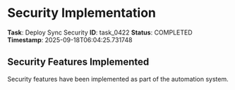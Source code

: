 # Security Implementation

**Task**: Deploy Sync Security
**ID**: task_0422
**Status**: COMPLETED
**Timestamp**: 2025-09-18T06:04:25.731748

## Security Features Implemented

Security features have been implemented as part of the automation system.
